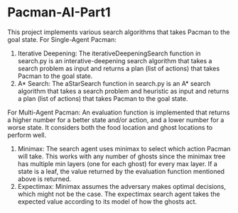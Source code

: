 # Pacman-AI-Part1
This project implements various search algorithms that takes Pacman to the goal state. 
For Single-Agent Pacman:
1. Iterative Deepening: The iterativeDeepeningSearch function in search.py is an interative-deepening search algorithm that takes a search problem as input and  returns a plan (list of actions) that takes Pacman to the goal state.
2. A* Search: The aStarSearch function in search.py is an A* search algorithm that takes a search problem and heuristic as input and returns a plan (list of actions) that takes Pacman to the goal state.

For Multi-Agent Pacman:
An evaluation function is implemented that returns a higher number for a better state and/or action, and a lower number for a worse state. It considers both the food location and ghost locations to perform well.
1. Minimax: The search agent uses minimax to select which action Pacman will take. This works with any number of ghosts since the minimax tree has multiple min layers (one for each ghost) for every max layer. If a state is a leaf, the value returned by the evaluation function mentioned above is returned.
2. Expectimax: Minimax assumes the adversary makes optimal decisions, which might not be the case. The expectimax search agent takes the expected value according to its model of how the ghosts act.
